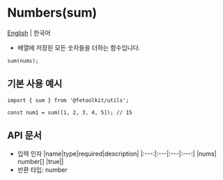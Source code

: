 # Numbers(sum)

[English](../en/number_sum.md) | 한국어

- 배열에 저장된 모든 숫자들을 더하는 함수입니다.

```tsx
sum(nums);
```

## 기본 사용 예시

```tsx
import { sum } from '@fetoolkit/utils';

const num1 = sum([1, 2, 3, 4, 5]); // 15
```

## API 문서

- 입력 인자
  |name|type|required|description|
  |:---:|:---|:---|:---:|
  |nums| number[] |true||
- 반환 타입: number
